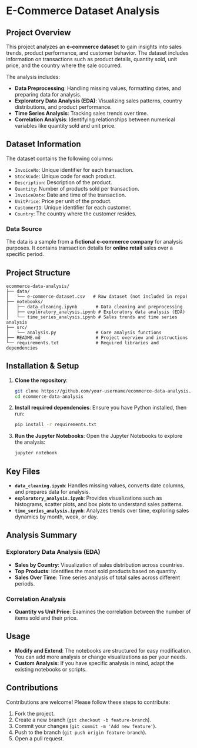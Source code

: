 # E-Commerce Dataset Analysis

## Project Overview
This project analyzes an **e-commerce dataset** to gain insights into sales trends, product performance, and customer behavior. The dataset includes information on transactions such as product details, quantity sold, unit price, and the country where the sale occurred.

The analysis includes:
- **Data Preprocessing**: Handling missing values, formatting dates, and preparing data for analysis.
- **Exploratory Data Analysis (EDA)**: Visualizing sales patterns, country distributions, and product performance.
- **Time Series Analysis**: Tracking sales trends over time.
- **Correlation Analysis**: Identifying relationships between numerical variables like quantity sold and unit price.

## Dataset Information

The dataset contains the following columns:

- `InvoiceNo`: Unique identifier for each transaction.
- `StockCode`: Unique code for each product.
- `Description`: Description of the product.
- `Quantity`: Number of products sold per transaction.
- `InvoiceDate`: Date and time of the transaction.
- `UnitPrice`: Price per unit of the product.
- `CustomerID`: Unique identifier for each customer.
- `Country`: The country where the customer resides.

### Data Source
The data is a sample from a **fictional e-commerce company** for analysis purposes. It contains transaction details for **online retail** sales over a specific period.

## Project Structure

```plaintext
ecommerce-data-analysis/
├── data/
│   └── e-commerce-dataset.csv   # Raw dataset (not included in repo)
├── notebooks/
│   ├── data_cleaning.ipynb       # Data cleaning and preprocessing
│   ├── exploratory_analysis.ipynb # Exploratory data analysis (EDA)
│   └── time_series_analysis.ipynb # Sales trends and time series analysis
├── src/
│   └── analysis.py               # Core analysis functions
├── README.md                     # Project overview and instructions
└── requirements.txt              # Required libraries and dependencies
```

## Installation & Setup

1. **Clone the repository**:
   ```bash
   git clone https://github.com/your-username/ecommerce-data-analysis.git
   cd ecommerce-data-analysis
   ```

2. **Install required dependencies**:
   Ensure you have Python installed, then run:
   ```bash
   pip install -r requirements.txt
   ```

3. **Run the Jupyter Notebooks**:
   Open the Jupyter Notebooks to explore the analysis:
   ```bash
   jupyter notebook
   ```

## Key Files

- **`data_cleaning.ipynb`**: Handles missing values, converts date columns, and prepares data for analysis.
- **`exploratory_analysis.ipynb`**: Provides visualizations such as histograms, scatter plots, and box plots to understand sales patterns.
- **`time_series_analysis.ipynb`**: Analyzes trends over time, exploring sales dynamics by month, week, or day.

## Analysis Summary

### Exploratory Data Analysis (EDA)

- **Sales by Country**: Visualization of sales distribution across countries.
- **Top Products**: Identifies the most sold products based on quantity.
- **Sales Over Time**: Time series analysis of total sales across different periods.

### Correlation Analysis

- **Quantity vs Unit Price**: Examines the correlation between the number of items sold and their price.

## Usage

- **Modify and Extend**: The notebooks are structured for easy modification. You can add more analysis or change visualizations as per your needs.
- **Custom Analysis**: If you have specific analysis in mind, adapt the existing notebooks or scripts.

## Contributions

Contributions are welcome! Please follow these steps to contribute:
1. Fork the project.
2. Create a new branch (`git checkout -b feature-branch`).
3. Commit your changes (`git commit -m 'Add new feature'`).
4. Push to the branch (`git push origin feature-branch`).
5. Open a pull request.
